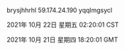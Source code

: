 brysjhhrhl 59.174.24.190 yqqlmgsycl

2021年 10月 22日 星期五 02:20:01 CST

2021年 10月 21日 星期四 18:20:01 GMT
